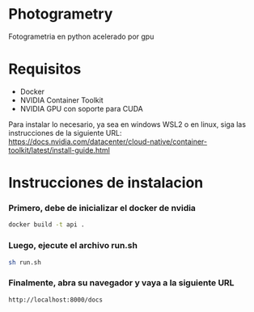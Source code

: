 # Photogrametry
Fotogrametria en python acelerado por gpu

# Requisitos
- Docker
- NVIDIA Container Toolkit
- NVIDIA GPU con soporte para CUDA

Para instalar lo necesario, ya sea en windows WSL2 o en linux, siga las instrucciones de la siguiente URL:
https://docs.nvidia.com/datacenter/cloud-native/container-toolkit/latest/install-guide.html

# Instrucciones de instalacion
### Primero, debe de inicializar el docker de nvidia
```bash
docker build -t api .
```

### Luego, ejecute el archivo run.sh
```bash
sh run.sh
```

### Finalmente, abra su navegador y vaya a la siguiente URL
```bash
http://localhost:8000/docs
```